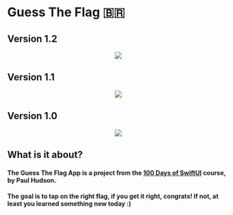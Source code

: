 # Guess The Flag 🇧🇷

## Version 1.2
<p align="center">
  <img src="https://media.giphy.com/media/qTPuTeWnAFuPriyDlS/giphy.gif">
</p>

## Version 1.1
<p align="center">
  <img src="https://media.giphy.com/media/bfRaZ86VaHWbfPlmxT/giphy.gif">
</p>
  
 ## Version 1.0
<p align="center">
  <img src="https://media.giphy.com/media/DFGbi1JRnVtOJ0GJkS/giphy.gif">
</p>

## What is it about?

#### The Guess The Flag App is a project from the [100 Days of SwiftUI](https://www.hackingwithswift.com/100/swiftui) course, by Paul Hudson.
#### The goal is to tap on the right flag, if you get it right, congrats! If not, at least you learned something new today :)

